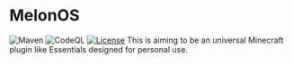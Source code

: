 # MelonOS
![Maven](https://github.com/ChaosMelone9/MelonOS/workflows/Java%20CI%20with%20Maven/badge.svg)
![CodeQL](https://github.com/ChaosMelone9/MelonOS/workflows/CodeQL/badge.svg)
[![License](https://img.shields.io/badge/License-Apache%202.0-blue.svg)](https://github.com/ChaosMelone9/MelonOS/blob/main/LICENSE)
This is aiming to be an universal Minecraft plugin like Essentials designed for personal use.
